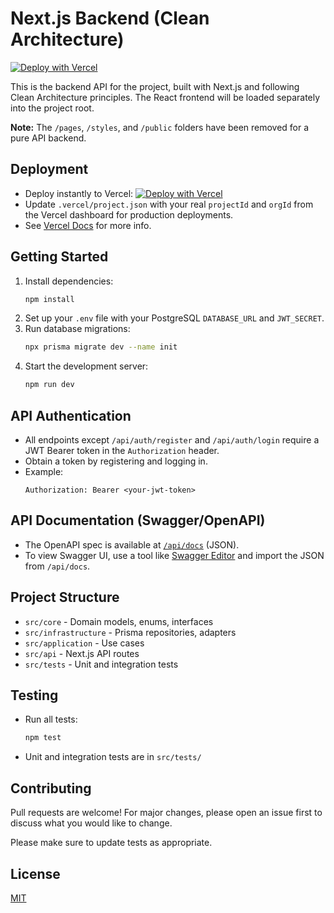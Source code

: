 # Next.js Backend (Clean Architecture)

[![Deploy with Vercel](https://vercel.com/button)](https://vercel.com/import/project)

This is the backend API for the project, built with Next.js and following Clean Architecture principles. The React frontend will be loaded separately into the project root.

**Note:** The `/pages`, `/styles`, and `/public` folders have been removed for a pure API backend.

## Deployment

- Deploy instantly to Vercel: [![Deploy with Vercel](https://vercel.com/button)](https://vercel.com/import/project)
- Update `.vercel/project.json` with your real `projectId` and `orgId` from the Vercel dashboard for production deployments.
- See [Vercel Docs](https://vercel.com/docs) for more info.

## Getting Started

1. Install dependencies:
   ```bash
   npm install
   ```
2. Set up your `.env` file with your PostgreSQL `DATABASE_URL` and `JWT_SECRET`.
3. Run database migrations:
   ```bash
   npx prisma migrate dev --name init
   ```
4. Start the development server:
   ```bash
   npm run dev
   ```

## API Authentication

- All endpoints except `/api/auth/register` and `/api/auth/login` require a JWT Bearer token in the `Authorization` header.
- Obtain a token by registering and logging in.
- Example:
  ```http
  Authorization: Bearer <your-jwt-token>
  ```

## API Documentation (Swagger/OpenAPI)

- The OpenAPI spec is available at [`/api/docs`](http://localhost:3000/api/docs) (JSON).
- To view Swagger UI, use a tool like [Swagger Editor](https://editor.swagger.io/) and import the JSON from `/api/docs`.

## Project Structure

- `src/core` - Domain models, enums, interfaces
- `src/infrastructure` - Prisma repositories, adapters
- `src/application` - Use cases
- `src/api` - Next.js API routes
- `src/tests` - Unit and integration tests

## Testing

- Run all tests:
  ```bash
  npm test
  ```
- Unit and integration tests are in `src/tests/`

## Contributing

Pull requests are welcome! For major changes, please open an issue first to discuss what you would like to change.

Please make sure to update tests as appropriate.

## License

[MIT](LICENSE)
